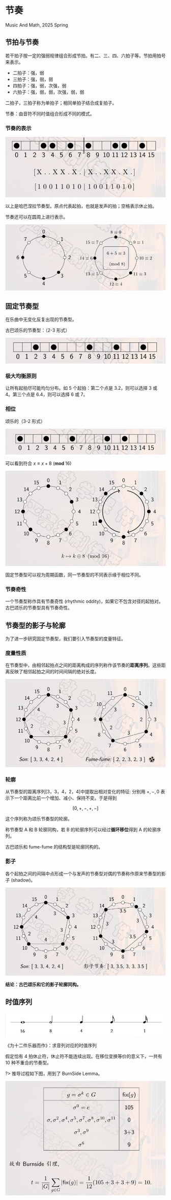 # 节奏
Music And Math, 2025 Spring

## 节拍与节奏
若干拍子按一定的强弱规律组合形成节拍。有二、三、四、六拍子等。节拍用拍号来表示。
- 二拍子：强，弱
- 三拍子：强，弱，弱
- 四拍子：强，弱，次强，弱
- 六拍子：强，弱，弱，次强，弱，弱

二拍子，三拍子称为单拍子；相同单拍子结合成复拍子。

节奏：由音符不同时值组合形成不同的模式。

### 节奏的表示
![alt text](1748742084488.png ':size=70%')

以上是哈巴涅拉节奏型。原点代表起拍，也就是发声的拍；空格表示休止拍。

节奏还可以在圆周上进行表示。

![alt text](1748742568546.png ':size=70%')

## 固定节奏型
在乐曲中无变化反复出现的节奏型。

古巴颂乐的节奏型：（2-3 形式）

![alt text](1748742719905.png ':size=70%')

### 极大均衡原则

让所有起拍尽可能均匀分布。如 $5$ 个起拍：第二个点是 $3.2$，则可以选择 $3$ 或 $4$。第三个点是 $6.4$，则可以选择 $6$ 或 $7$。

### 相位
颂乐的（3-2 形式）

![alt text](1748743025045.png ':size=70%')

可以看到符合 $x \equiv x + 8 \ (\textbf{mod } 16)$

![alt text](1748743207750.png ':size=70%')

固定节奏型可以视为周期函数，同一节奏型的不同表示缘于相位不同。

### 节奏奇性
一个节奏型称作具有节奏奇性 (rhythmic oddity)，如果它不包含对径的起拍对。古巴颂乐的节奏型具有节奏奇性。

## 节奏型的影子与轮廓
为了进一步研究固定节奏型，我们要引入节奏型的度量特征。
### 度量性质
在节奏型中，由相邻起拍点之间的距离构成的序列称作该节奏的**距离序列**。这些距离反映了相邻起拍之间的时间间隔的绝对长度。

![alt text](1748743579593.png ':size=70%')

### 轮廓
从节奏型的距离序列[3，3，4，2，4]中提取出相对变化的特征: 分别用 $+,-,0$ 表示下一个距离比前一个增加、减小、保持不变。于是得到

$$
[0, +, -, +, -]
$$

这个序列称为颂乐节奏型的轮廓。

称节奏型 A 和 B 轮廓同构，若 B 的轮廓序列可以经过**循环移位**得到 A 的轮廓序列。

古巴颂乐和 fume-fume 的结构型是轮廓同构的。

### 影子
各个起拍之间的间隔中点形成一个与发声的节奏型对偶的节奏称作原来节奏型的影子 (shadow)。

![alt text](1748743972008.png ':size=70%')

**结论：古巴颂乐和它的影子轮廓同构。**

## 时值序列
![alt text](1748744681006.png ':size=70%')

《为十二件乐器而作》：求音列对应的时值序列

假定恰有 4 拍休止符，休止符不能连续出现。在移位变换等价的意义下，一共有 10 种不重合的节奏型。

?> 推导过程如下图，用到了 BurnSide Lemma。

![alt text](1748746211238.png ':size=70%')


